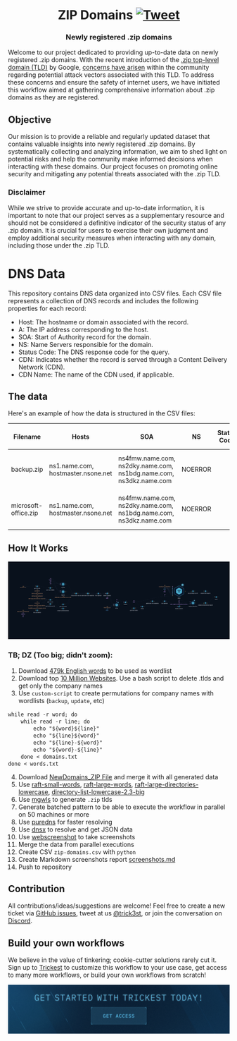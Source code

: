 <h1 align="center">ZIP Domains <a href="https://twitter.com/intent/tweet?text=Newly%20registered%20.zip%20domains%0Ahttps%3A%2F%2Fgithub.com%2Ftrickest%2Fzip"><img src="https://img.shields.io/badge/Tweet--lightgrey?logo=twitter&style=social" alt="Tweet" height="20"/></a></h1>
<h3 align="center">Newly registered .zip domains</h3>

Welcome to our project dedicated to providing up-to-date data on newly registered .zip domains. With the recent introduction of the [.zip top-level domain (TLD)](https://domains.google/tld/zip/) by Google, [concerns have arisen](https://medium.com/@bobbyrsec/the-dangers-of-googles-zip-tld-5e1e675e59a5) within the community regarding potential attack vectors associated with this TLD. To address these concerns and ensure the safety of internet users, we have initiated this workflow aimed at gathering comprehensive information about .zip domains as they are registered.


## Objective

Our mission is to provide a reliable and regularly updated dataset that contains valuable insights into newly registered .zip domains. By systematically collecting and analyzing information, we aim to shed light on potential risks and help the community make informed decisions when interacting with these domains. Our project focuses on promoting online security and mitigating any potential threats associated with the .zip TLD.

### Disclaimer

While we strive to provide accurate and up-to-date information, it is important to note that our project serves as a supplementary resource and should not be considered a definitive indicator of the security status of any .zip domain. It is crucial for users to exercise their own judgment and employ additional security measures when interacting with any domain, including those under the .zip TLD.

# DNS Data

This repository contains DNS data organized into CSV files. Each CSV file represents a collection of DNS records and includes the following properties for each record:

- Host: The hostname or domain associated with the record.
- A: The IP address corresponding to the host.
- SOA: Start of Authority record for the domain.
- NS: Name Servers responsible for the domain.
- Status Code: The DNS response code for the query.
- CDN: Indicates whether the record is served through a Content Delivery Network (CDN).
- CDN Name: The name of the CDN used, if applicable.

## The data

Here's an example of how the data is structured in the CSV files:


| Filename | Hosts                                          | SOA                            | NS                                                                 | Status Code | A                                                              | CDN | CDN Name | AAAA                          | MX | TXT | CNAME | CAA | PTR | Has Internal IPs | Internal IPs                                    |
|----------|------------------------------------------------|--------------------------------|--------------------------------------------------------------------|-------------|----------------------------------------------------------------|-----|----------|-------------------------------|----|-----|-------|-----|-----|------------------|------------------------------------------------|
| backup.zip  | ns1.name.com, hostmaster.nsone.net              | ns4fmw.name.com, ns2dky.name.com, ns1bdg.name.com, ns3dkz.name.com | NOERROR                                                            |             | 91.195.240.94, 163.114.216.17, 163.114.216.49, 163.114.217.17, 163.114.217.49 |     |          | 2a00:edc0:107::49              |    |     |       |     |     |                  |                                                  |
| microsoft-office.zip  | ns1.name.com, hostmaster.nsone.net              | ns4fmw.name.com, ns2dky.name.com, ns1bdg.name.com, ns3dkz.name.com | NOERROR                                                            |             | 91.195.240.94, 163.114.216.17, 163.114.216.49, 163.114.217.17, 163.114.217.49 |     |          | 2a00:edc0:107::49              |    |     |       |     |     |                  |                                                  |
## How It Works

![Trickest Workflow - SSL](images/zip.png "Trickest Workflow - zip")
### TB; DZ (Too big; didn't zoom):

1. Download [479k English words](https://github.com/dwyl/english-words) to be used as wordlist
2. Download top [10 Million Websites](https://www.domcop.com/top-10-million-websites). Use a bash script to delete .tlds and get only the company names
3. Use `custom-script` to create permutations for company names with wordlists (`backup`, `update`, etc)

```
while read -r word; do
    while read -r line; do
        echo "${word}${line}"
        echo "${line}${word}"
        echo "${line}-${word}"
        echo "${word}-${line}"
    done < domains.txt
done < words.txt
```
4. Download [NewDomains_ZIP File](https://raw.githubusercontent.com/CronUp/EnAnalisis/main/2023-05-15_NewDomains_ZIP) and merge it with all generated data
5. Use [raft-small-words](https://raw.githubusercontent.com/danielmiessler/SecLists/master/Discovery/Web-Content/raft-small-words.txt), [raft-large-words](https://raw.githubusercontent.com/danielmiessler/SecLists/master/Discovery/Web-Content/raft-large-words.txt), [raft-large-directories-lowercase](https://raw.githubusercontent.com/danielmiessler/SecLists/master/Discovery/Web-Content/raft-large-directories-lowercase.txt), [directory-list-lowercase-2.3-big](https://raw.githubusercontent.com/danielmiessler/SecLists/master/Discovery/Web-Content/directory-list-lowercase-2.3-big.txt)
6. Use [mgwls](https://github.com/trickest/mgwls) to generate `.zip` tlds
7. Generate batched pattern to be able to execute the workflow in parallel on 50 machines or more
8. Use [puredns](https://github.com/d3mondev/puredns) for faster resolving
9. Use [dnsx](https://github.com/projectdiscovery/dnsx) to resolve and get JSON data
10. Use [webscreenshot](https://github.com/maaaaz/webscreenshot) to take screenshots
11. Merge the data from parallel executions
12. Create CSV `zip-domains.csv`  with `python`
13. Create Markdown screenshots report [screenshots.md](./screenshots.md)
14. Push to repository

## Contribution
All contributions/ideas/suggestions are welcome! Feel free to create a new ticket via [GitHub issues](https://github.com/trickest/cloud/issues), tweet at us [@trick3st](https://twitter.com/trick3st), or join the conversation on [Discord](https://discord.gg/7HZmFYTGcQ).

## Build your own workflows
We believe in the value of tinkering; cookie-cutter solutions rarely cut it. Sign up to [Trickest](https://trickest.com) to customize this workflow to your use case, get access to many more workflows, or build your own workflows from scratch!

[<img src="images/banner.png" />](https://trickest-access.paperform.co/)